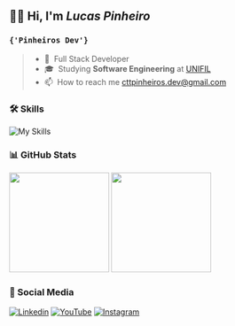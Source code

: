 ## 👋🏻 Hi, I'm ***Lucas Pinheiro***

### ```{'Pinheiros Dev'}```

> -  🎯 &nbsp;Full Stack Developer
> -  🎓 &nbsp;Studying **Software Engineering** at <a href="https://unifil.br/">UNIFIL</a>
> -  📫 &nbsp;How to reach me cttpinheiros.dev@gmail.com

### 🛠️ Skills
![My Skills](https://go-skill-icons.vercel.app/api/icons?i=cs,dotnet,js,ts,react,sqlserver,git,github,postman,azure,aws)

### 📊 GitHub Stats

<img height="180em" src="https://github-readme-stats.vercel.app/api?username=pinheirosdev&theme=dark&hide_border=true&include_all_commits=false&count_private=false" /> <img height="180em" src="https://github-readme-stats.vercel.app/api/top-langs/?username=pinheirosdev&theme=dark&hide_border=true&include_all_commits=false&count_private=false&layout=compact"/>

### 📱 Social Media
[![Linkedin](https://img.shields.io/badge/LinkedIn-0077B5?style=for-the-badge&logo=linkedin&logoColor=white)](https://www.linkedin.com/in/pinheiros-dev)
[![YouTube](https://img.shields.io/badge/YouTube-%23FF0000.svg?style=for-the-badge&logo=YouTube&logoColor=white)](https://www.youtube.com/@PinheirosDev)
[![Instagram](https://img.shields.io/badge/Instagram-E4405F?style=for-the-badge&logo=instagram&logoColor=white)](https://www.instagram.com/p1nheiros/)
